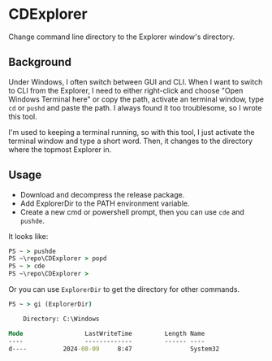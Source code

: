 # CDExplorer
Change command line directory to the Explorer window's directory.  
## Background
Under Windows, I often switch between GUI and CLI. When I want to switch to CLI from the Explorer, I need to either right-click and choose "Open Windows Terminal here" or copy the path, activate an terminal window, type `cd` or `pushd` and paste the path. I always found it too troublesome, so I wrote this tool.  

I'm used to keeping a terminal running, so with this tool, I just activate the terminal window and type a short word. Then, it changes to the directory where the topmost Explorer in.  
## Usage
- Download and decompress the release package.
- Add ExplorerDir to the PATH environment variable.
- Create a new cmd or powershell prompt, then you can use `cde` and `pushde`.

It looks like:  
```cmd
PS ~ > pushde
PS ~\repo\CDExplorer > popd
PS ~ > cde
PS ~\repo\CDExplorer >
```
Or you can use `ExplorerDir` to get the directory for other commands.  
```cmd
PS ~ > gi (ExplorerDir)

    Directory: C:\Windows

Mode                 LastWriteTime         Length Name
----                 -------------         ------ ----
d----          2024-08-09     8:47                System32
```